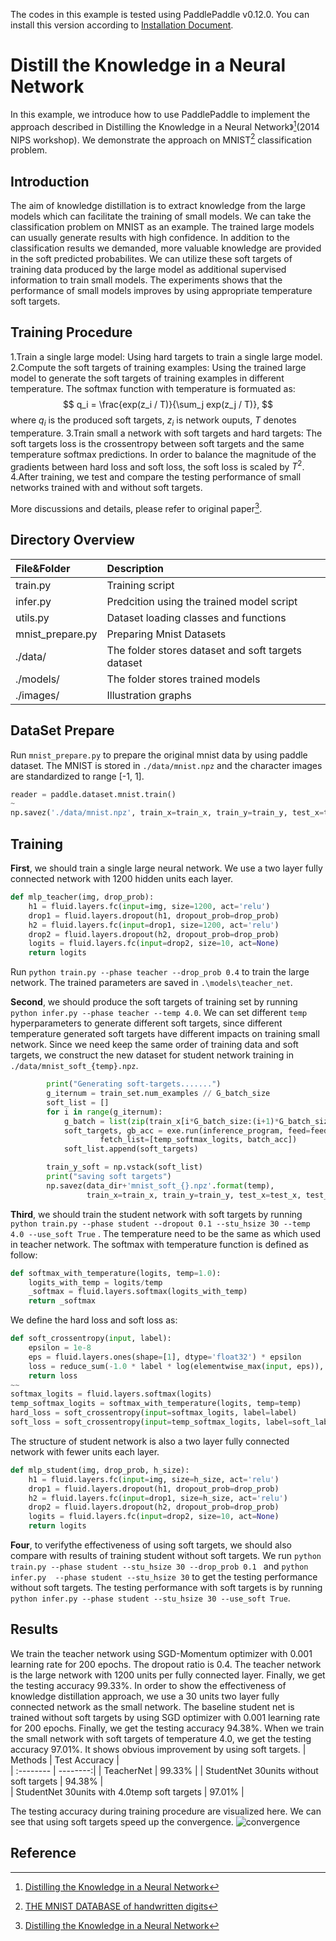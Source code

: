The codes in this example is tested using PaddlePaddle v0.12.0. You can install this version according to [Installation Document](http://www.paddlepaddle.org/docs/develop/documentation/zh/build_and_install/pip_install_cn.html).

# Distill the Knowledge in a Neural Network
In this example, we introduce how to use PaddlePaddle to implement the approach described in Distilling the Knowledge in a Neural Network》[^distill](2014 NIPS workshop). We demonstrate the approach on MNIST[^mnist] classification problem.
## Introduction
The aim of knowledge distillation is to extract knowledge from the large models which can facilitate the training of small models. We can take the classification problem on MNIST as an example. The trained large models can usually generate results with high confidence. In addition to the classification results we demanded, more valuable knowledge are provided in the soft predicted probabilites. We can utilize these soft targets of training data produced by the large model as additional supervised information to train small models. The experiments shows that the performance of small models improves by using appropriate temperature soft targets.

## Training Procedure
1.Train a single large model: Using hard targets to train a single large model.
2.Compute the soft targets of training examples: Using the trained large model to generate the soft targets of training examples in different temperature. The softmax function with temperature is formuated as:
$$ q_i = \frac{exp(z_i / T)}{\sum_j exp(z_j / T)}, $$
where  $q_i$ is the produced soft targets, $z_i$ is network ouputs, $T$ denotes temperature.
3.Train small a network with soft targets and hard targets: The soft targets loss is the crossentropy between soft targets and the same temperature softmax predictions. In order to balance the magnitude of the gradients between hard loss and soft loss, the soft loss is scaled by $T^2$.
4.After training, we test and compare the testing performance of small networks trained with and without soft targets.

More discussions and details, please refer to original paper[^distill].

## Directory Overview
| File&Folder      |     Description |  
| :-------- | :-------- |
| train.py    |   Training script |  
| infer.py    |   Predcition using the trained model script |  
| utils.py    |   Dataset loading classes and functions |
| mnist_prepare.py    |   Preparing Mnist Datasets |
| ./data/     | The folder stores dataset and soft targets dataset |
| ./models/   |   The folder stores trained models |  
| ./images/   |  Illustration graphs  |

## DataSet Prepare
Run `mnist_prepare.py` to prepare the original mnist data by using paddle dataset. The MNIST is stored in  `./data/mnist.npz` and the character images are standardized to range [-1, 1].
```python
reader = paddle.dataset.mnist.train()
~
np.savez('./data/mnist.npz', train_x=train_x, train_y=train_y, test_x=test_x, test_y=test_y)
```

## Training
**First**, we should train a single large neural network. We use a two layer fully connected network with 1200 hidden units each layer.
```python
def mlp_teacher(img, drop_prob):
    h1 = fluid.layers.fc(input=img, size=1200, act='relu')
    drop1 = fluid.layers.dropout(h1, dropout_prob=drop_prob)
    h2 = fluid.layers.fc(input=drop1, size=1200, act='relu')
    drop2 = fluid.layers.dropout(h2, dropout_prob=drop_prob)
    logits = fluid.layers.fc(input=drop2, size=10, act=None)
    return logits
```
Run `python train.py --phase teacher --drop_prob 0.4`  to train the large network. The trained parameters are saved in `.\models\teacher_net`.

**Second**, we should produce the soft targets of training set by running `python infer.py --phase teacher --temp 4.0`.  We can set different `temp` hyperparameters to generate different soft targets, since different temperature generated soft targets have different impacts on training small network. Since we need keep the same order of training data and soft targets, we construct the new dataset for student network training in `./data/mnist_soft_{temp}.npz`.
```python
        print("Generating soft-targets.......")
        g_iternum = train_set.num_examples // G_batch_size
        soft_list = []
        for i in range(g_iternum):
            g_batch = list(zip(train_x[i*G_batch_size:(i+1)*G_batch_size], train_y[i*G_batch_size:(i+1)*G_batch_size]))
            soft_targets, gb_acc = exe.run(inference_program, feed=feeder.feed(g_batch),
                    fetch_list=[temp_softmax_logits, batch_acc])
            soft_list.append(soft_targets)

        train_y_soft = np.vstack(soft_list)
        print("saving soft targets")
        np.savez(data_dir+'mnist_soft_{}.npz'.format(temp),
                 train_x=train_x, train_y=train_y, test_x=test_x, test_y=test_y, train_y_soft=train_y_soft)
```

**Third**, we should train the student network with soft targets by running `python train.py --phase student --dropout 0.1 --stu_hsize 30 --temp 4.0 --use_soft True` . The temperature need to be the same as which used in teacher network. The softmax with temperature function is defined as follow:
```python
def softmax_with_temperature(logits, temp=1.0):
    logits_with_temp = logits/temp
    _softmax = fluid.layers.softmax(logits_with_temp)
    return _softmax
```
We define the hard loss and soft loss as:
```python
def soft_crossentropy(input, label):
    epsilon = 1e-8
    eps = fluid.layers.ones(shape=[1], dtype='float32') * epsilon
    loss = reduce_sum(-1.0 * label * log(elementwise_max(input, eps)), dim=1, keep_dim=True)
    return loss
~~
softmax_logits = fluid.layers.softmax(logits)
temp_softmax_logits = softmax_with_temperature(logits, temp=temp)
hard_loss = soft_crossentropy(input=softmax_logits, label=label)
soft_loss = soft_crossentropy(input=temp_softmax_logits, label=soft_label)
```

The structure of student network is also a two layer fully connected network with fewer units each layer.
```python
def mlp_student(img, drop_prob, h_size):
    h1 = fluid.layers.fc(input=img, size=h_size, act='relu')
    drop1 = fluid.layers.dropout(h1, dropout_prob=drop_prob)
    h2 = fluid.layers.fc(input=drop1, size=h_size, act='relu')
    drop2 = fluid.layers.dropout(h2, dropout_prob=drop_prob)
    logits = fluid.layers.fc(input=drop2, size=10, act=None)
    return logits
```

**Four**, to verifythe effectiveness of using soft targets, we should also compare with results of training student without soft targets. We run `python train.py --phase student --stu_hsize 30 --drop_prob 0.1 ` and `python infer.py  --phase student --stu_hsize 30`  to get the testing performance without soft targets. The testing performance with soft targets is by running `python infer.py --phase student --stu_hsize 30 --use_soft True`.


## Results
We train the teacher network using SGD-Momentum optimizer with 0.001 learning rate for 200 epochs. The dropout ratio is 0.4.  The teacher network is the large network with 1200 units per fully connected layer. Finally, we get the testing accuracy 99.33%.
In order to show the effectiveness of knowledge distillation approach, we use a 30 units two layer fully connected network as the small network. The baseline student net is trained without soft targets by using SGD optimizer with 0.001 learning rate for 200 epochs. Finally, we get the testing accuracy 94.38%.
When we train the small network with soft targets of temperature 4.0, we get the testing accuracy 97.01%. It shows obvious improvement by using soft targets.
| Methods      |  Test Accuracy |  
| :-------- | --------:|
| TeacherNet    |  99.33% |
| StudentNet 30units without soft targets | 94.38%  |  
| StudentNet 30units with 4.0temp soft targets | 97.01%  |

The testing accuracy during training procedure are visualized here. We can see that using soft targets speed up the convergence.
![convergence](https://github.com/likesiwell/models/blob/develop/distill_knowledge/images/plots.png)



## Reference
[^mnist]: [THE MNIST DATABASE of handwritten digits](http://yann.lecun.com/exdb/mnist/)

[^distill]: [Distilling the Knowledge in a Neural Network](https://arxiv.org/abs/1503.02531)
